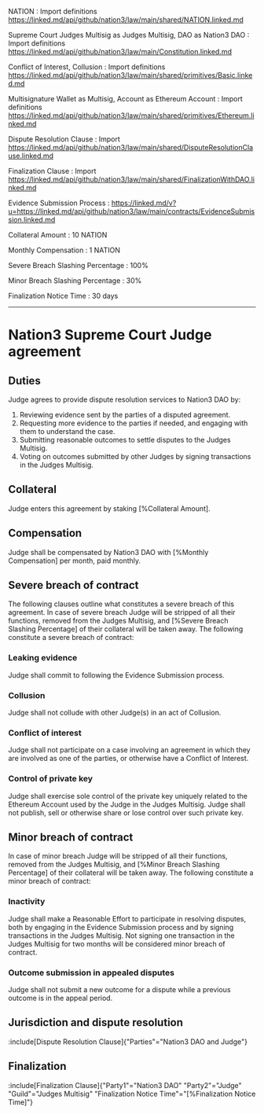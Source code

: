 NATION
: Import definitions https://linked.md/api/github/nation3/law/main/shared/NATION.linked.md

Supreme Court Judges Multisig as Judges Multisig, DAO as Nation3 DAO
: Import definitions https://linked.md/api/github/nation3/law/main/Constitution.linked.md

Conflict of Interest, Collusion
: Import definitions https://linked.md/api/github/nation3/law/main/shared/primitives/Basic.linked.md

Multisignature Wallet as Multisig, Account as Ethereum Account
: Import definitions https://linked.md/api/github/nation3/law/main/shared/primitives/Ethereum.linked.md

Dispute Resolution Clause
: Import https://linked.md/api/github/nation3/law/main/shared/DisputeResolutionClause.linked.md

Finalization Clause
: Import https://linked.md/api/github/nation3/law/main/shared/FinalizationWithDAO.linked.md

Evidence Submission Process
: https://linked.md/v?u=https://linked.md/api/github/nation3/law/main/contracts/EvidenceSubmission.linked.md

Collateral Amount
: 10 NATION

Monthly Compensation
: 1 NATION

Severe Breach Slashing Percentage
: 100%

Minor Breach Slashing Percentage
: 30%

Finalization Notice Time
: 30 days

---

# Nation3 Supreme Court Judge agreement

## Duties
Judge agrees to provide dispute resolution services to Nation3 DAO by:
1. Reviewing evidence sent by the parties of a disputed agreement.
2. Requesting more evidence to the parties if needed, and engaging with them to understand the case.
3. Submitting reasonable outcomes to settle disputes to the Judges Multisig.
4. Voting on outcomes submitted by other Judges by signing transactions in the Judges Multisig.

## Collateral
Judge enters this agreement by staking [%Collateral Amount].

## Compensation
Judge shall be compensated by Nation3 DAO with [%Monthly Compensation] per month, paid monthly.

## Severe breach of contract
The following clauses outline what constitutes a severe breach of this agreement. In case of severe breach Judge will be stripped of all their functions, removed from the Judges Multisig, and [%Severe Breach Slashing Percentage] of their collateral will be taken away. The following constitute a severe breach of contract:

### Leaking evidence
Judge shall commit to following the Evidence Submission process.

### Collusion
Judge shall not collude with other Judge(s) in an act of Collusion.

### Conflict of interest
Judge shall not participate on a case involving an agreement in which they are involved as one of the parties, or otherwise have a Conflict of Interest.

### Control of private key
Judge shall exercise sole control of the private key uniquely related to the Ethereum Account used by the Judge in the Judges Multisig. Judge shall not publish, sell or otherwise share or lose control over such private key.

## Minor breach of contract
In case of minor breach Judge will be stripped of all their functions, removed from the Judges Multisig, and [%Minor Breach Slashing Percentage] of their collateral will be taken away. The following constitute a minor breach of contract:

### Inactivity
Judge shall make a Reasonable Effort to participate in resolving disputes, both by engaging in the Evidence Submission process and by signing transactions in the Judges Multisig. Not signing one transaction in the Judges Multisig for two months will be considered minor breach of contract. 

### Outcome submission in appealed disputes
Judge shall not submit a new outcome for a dispute while a previous outcome is in the appeal period.

## Jurisdiction and dispute resolution
:include[Dispute Resolution Clause]{"Parties"="Nation3 DAO and Judge"}

## Finalization
:include[Finalization Clause]{"Party1"="Nation3 DAO" "Party2"="Judge" "Guild"="Judges Multisig" "Finalization Notice Time"="[%Finalization Notice Time]"}